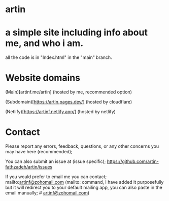 # artin
# a simple site including info about me, and who i am.

all the code is in "Index.html" in the "main" branch.


# Website domains

(Main)[artinf.me/artin] (hosted by me, recommended option)


(Subdomain)[https://artin.pages.dev/] (hosted by cloudflare)


(Netlify)[https://artinf.netlify.app/] (hosted by netlify)


# Contact

Please report any errors, feedback, questions, or any other concerns you may have here (recommended); 

You can also submit an issue at (issue specific); https://github.com/artin-fathzadeh/artin/issues

If you would prefer to email me you can contact; mailto:artinf@zohomail.com (mailto: command, I have added it purposefully but it will redirect you to your default mailing app, you can also paste in the email manually; # artinf@zohomail.com)
